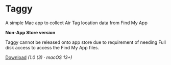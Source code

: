 # Taggy

A simple Mac app to collect Air Tag location data from Find My App

**Non-App Store version**

Taggy cannot be released onto app store due to requirement of needing Full disk access to access the Find My App files.

[Download](https://github.com/antokne/taggy/releases/download/1.0-3/Taggy-1.0-3.zip) *(1.0 (3) · macOS 13+)*
